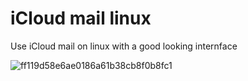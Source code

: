 # iCloud mail linux
Use iCloud mail on linux with a good looking internface

![ff119d58e6ae0186a61b38cb8f0b8fc1](https://github.com/Tre-brock/iCloud-mail-linux/assets/152460754/3f6fec06-fd04-46e4-bbf1-ec7c2d0da371)
